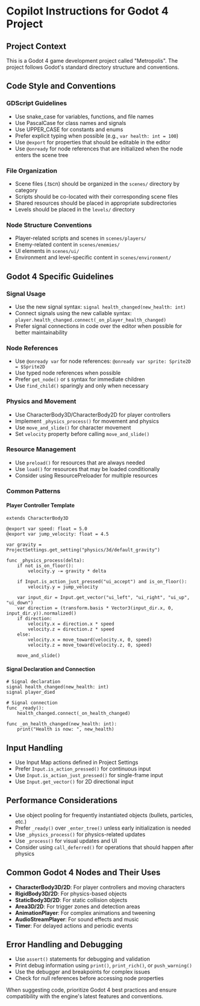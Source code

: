 # Copilot Instructions for Godot 4 Project

## Project Context
This is a Godot 4 game development project called "Metropolis". The project follows Godot's standard directory structure and conventions.

## Code Style and Conventions

### GDScript Guidelines
- Use snake_case for variables, functions, and file names
- Use PascalCase for class names and signals
- Use UPPER_CASE for constants and enums
- Prefer explicit typing when possible (e.g., `var health: int = 100`)
- Use `@export` for properties that should be editable in the editor
- Use `@onready` for node references that are initialized when the node enters the scene tree

### File Organization
- Scene files (.tscn) should be organized in the `scenes/` directory by category
- Scripts should be co-located with their corresponding scene files
- Shared resources should be placed in appropriate subdirectories
- Levels should be placed in the `levels/` directory

### Node Structure Conventions
- Player-related scripts and scenes in `scenes/players/`
- Enemy-related content in `scenes/enemies/`
- UI elements in `scenes/ui/`
- Environment and level-specific content in `scenes/environment/`

## Godot 4 Specific Guidelines

### Signal Usage
- Use the new signal syntax: `signal health_changed(new_health: int)`
- Connect signals using the new callable syntax: `player.health_changed.connect(_on_player_health_changed)`
- Prefer signal connections in code over the editor when possible for better maintainability

### Node References
- Use `@onready var` for node references: `@onready var sprite: Sprite2D = $Sprite2D`
- Use typed node references when possible
- Prefer `get_node()` or `$` syntax for immediate children
- Use `find_child()` sparingly and only when necessary

### Physics and Movement
- Use CharacterBody3D/CharacterBody2D for player controllers
- Implement `_physics_process()` for movement and physics
- Use `move_and_slide()` for character movement
- Set `velocity` property before calling `move_and_slide()`

### Resource Management
- Use `preload()` for resources that are always needed
- Use `load()` for resources that may be loaded conditionally
- Consider using ResourcePreloader for multiple resources

### Common Patterns

#### Player Controller Template
```gdscript
extends CharacterBody3D

@export var speed: float = 5.0
@export var jump_velocity: float = 4.5

var gravity = ProjectSettings.get_setting("physics/3d/default_gravity")

func _physics_process(delta):
    if not is_on_floor():
        velocity.y -= gravity * delta
    
    if Input.is_action_just_pressed("ui_accept") and is_on_floor():
        velocity.y = jump_velocity
    
    var input_dir = Input.get_vector("ui_left", "ui_right", "ui_up", "ui_down")
    var direction = (transform.basis * Vector3(input_dir.x, 0, input_dir.y)).normalized()
    if direction:
        velocity.x = direction.x * speed
        velocity.z = direction.z * speed
    else:
        velocity.x = move_toward(velocity.x, 0, speed)
        velocity.z = move_toward(velocity.z, 0, speed)
    
    move_and_slide()
```

#### Signal Declaration and Connection
```gdscript
# Signal declaration
signal health_changed(new_health: int)
signal player_died

# Signal connection
func _ready():
    health_changed.connect(_on_health_changed)

func _on_health_changed(new_health: int):
    print("Health is now: ", new_health)
```

## Input Handling
- Use Input Map actions defined in Project Settings
- Prefer `Input.is_action_pressed()` for continuous input
- Use `Input.is_action_just_pressed()` for single-frame input
- Use `Input.get_vector()` for 2D directional input

## Performance Considerations
- Use object pooling for frequently instantiated objects (bullets, particles, etc.)
- Prefer `_ready()` over `_enter_tree()` unless early initialization is needed
- Use `_physics_process()` for physics-related updates
- Use `_process()` for visual updates and UI
- Consider using `call_deferred()` for operations that should happen after physics

## Common Godot 4 Nodes and Their Uses
- **CharacterBody3D/2D**: For player controllers and moving characters
- **RigidBody3D/2D**: For physics-based objects
- **StaticBody3D/2D**: For static collision objects
- **Area3D/2D**: For trigger zones and detection areas
- **AnimationPlayer**: For complex animations and tweening
- **AudioStreamPlayer**: For sound effects and music
- **Timer**: For delayed actions and periodic events

## Error Handling and Debugging
- Use `assert()` statements for debugging and validation
- Print debug information using `print()`, `print_rich()`, or `push_warning()`
- Use the debugger and breakpoints for complex issues
- Check for null references before accessing node properties

When suggesting code, prioritize Godot 4 best practices and ensure compatibility with the engine's latest features and conventions.
